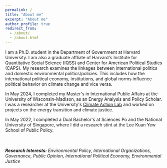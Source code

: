 ```yaml
---
permalink: /
title: "About me"
excerpt: "About me"
author_profile: true
redirect_from: 
  - /about/
  - /about.html
---
```


I am a Ph.D. student in the Department of Government at Harvard University. I am also a graduate affliate of Harvard's Institute for Quantitative Social Science (IQSS) and Center for American Political Studies (CAPS). My research examines the linkages between international politics and domestic environmental politics/policies. This includes how the international political economy, institutions, and global norms influence political behavior on climate change and vice versa. 

In May 2024, I completed my Master's in International Public Affairs at the University of Wisconsin-Madison, as an Energy Analysis and Policy Scholar. I was a researcher at the University's [Climate Action Lab](https://www.climateactionlab.com/) and worked on projects on the energy transition and climate justice. 

In May 2022, I completed a Dual Bachelor's at Sciences Po and the National University of Singapore, where I did a research stint at the Lee Kuan Yew School of Public Policy. 

<br>
<br>
<i><b>Research Interests:</b> Environmental Policy, International Organizations, Governance, Public Opinion, International Political Economy, Environmental Justice<i>
